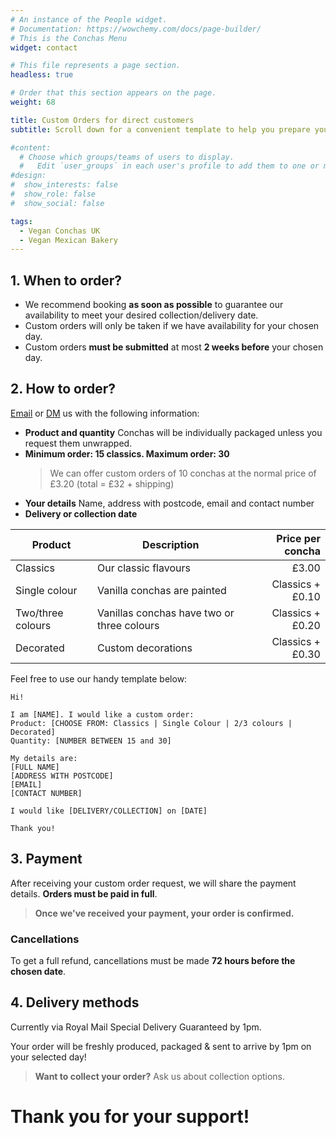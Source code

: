 ```yaml
---
# An instance of the People widget.
# Documentation: https://wowchemy.com/docs/page-builder/
# This is the Conchas Menu
widget: contact

# This file represents a page section.
headless: true

# Order that this section appears on the page.
weight: 68

title: Custom Orders for direct customers
subtitle: Scroll down for a convenient template to help you prepare your email/DM

#content:
  # Choose which groups/teams of users to display.
  #   Edit `user_groups` in each user's profile to add them to one or more of these groups.
#design:
#  show_interests: false
#  show_role: false
#  show_social: false

tags: 
  - Vegan Conchas UK
  - Vegan Mexican Bakery
---
```


## 1. When to order? 
+ We recommend booking **as soon as possible** to guarantee our availability to meet your desired collection/delivery date.
+ Custom orders will only be taken if we have availability for your chosen day.
+ Custom orders **must be submitted** at most **2 weeks before** your chosen day.

## 2. How to order? 
[Email](../contact) or [DM](https://www.instagram.com/vegan.palsusto) us with the following information: 
+ **Product and quantity** Conchas will be individually packaged unless you request them unwrapped.
+ **Minimum order: 15 classics. Maximum order: 30**
  > We can offer custom orders of 10 conchas at the normal price of £3.20 (total = £32 + shipping)
+ **Your details** Name, address with postcode, email and contact number
+ **Delivery or collection date**

| Product           | Description                                | Price per concha |
|-------------------|--------------------------------------------|------------------:|
| Classics          | Our classic flavours                       | £3.00            |
| Single colour     | Vanilla conchas are painted                | Classics + £0.10 |
| Two/three colours | Vanillas conchas have two or three colours | Classics + £0.20 |
| Decorated         | Custom decorations                         | Classics + £0.30 |

Feel free to use our handy template below: 

```
Hi! 

I am [NAME]. I would like a custom order: 
Product: [CHOOSE FROM: Classics | Single Colour | 2/3 colours | Decorated]
Quantity: [NUMBER BETWEEN 15 and 30]

My details are: 
[FULL NAME]
[ADDRESS WITH POSTCODE]
[EMAIL]
[CONTACT NUMBER]

I would like [DELIVERY/COLLECTION] on [DATE]

Thank you! 
```
## 3. Payment
After receiving your custom order request, we will share the payment details.
**Orders must be paid in full**. 

> **Once we've received your payment, your order is confirmed.**

###  Cancellations 
To get a full refund, cancellations must be made **72 hours before the chosen date**.

##  4. Delivery methods
Currently via Royal Mail Special Delivery Guaranteed by 1pm.

Your order will be freshly produced, packaged & sent to arrive by 1pm on your selected day!

> **Want to collect your order?** 
> Ask us about collection options.

# Thank you for your support!

<!-- -- -->
<!-- 1. View on Instagram available delivery dates -->

<!-- 2. Direct message us on [Instagram](www.instagram.com/vegan.palsusto) or [email](../contact/) -->
